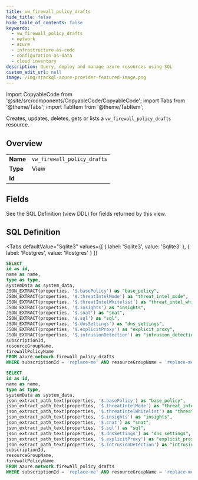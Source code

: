 ```yaml
--- 
title: vw_firewall_policy_drafts
hide_title: false
hide_table_of_contents: false
keywords:
  - vw_firewall_policy_drafts
  - network
  - azure
  - infrastructure-as-code
  - configuration-as-data
  - cloud inventory
description: Query, deploy and manage azure resources using SQL
custom_edit_url: null
image: /img/stackql-azure-provider-featured-image.png
---
```


import CopyableCode from '@site/src/components/CopyableCode/CopyableCode';
import Tabs from '@theme/Tabs';
import TabItem from '@theme/TabItem';

Creates, updates, deletes, gets or lists a <code>vw_firewall_policy_drafts</code> resource.

## Overview
<table><tbody>
<tr><td><b>Name</b></td><td><code>vw_firewall_policy_drafts</code></td></tr>
<tr><td><b>Type</b></td><td>View</td></tr>
<tr><td><b>Id</b></td><td><CopyableCode code="azure.network.vw_firewall_policy_drafts" /></td></tr>
</tbody></table>

## Fields

See the SQL Definition (view DDL) for fields returned by this view.

## SQL Definition

<Tabs
defaultValue="Sqlite3"
values={[
{ label: 'Sqlite3', value: 'Sqlite3' },
{ label: 'Postgres', value: 'Postgres' }
]}
>
<TabItem value="Sqlite3">

```sql
SELECT
id as id,
name as name,
type as type,
systemData as system_data,
JSON_EXTRACT(properties, '$.basePolicy') as "base_policy",
JSON_EXTRACT(properties, '$.threatIntelMode') as "threat_intel_mode",
JSON_EXTRACT(properties, '$.threatIntelWhitelist') as "threat_intel_whitelist",
JSON_EXTRACT(properties, '$.insights') as "insights",
JSON_EXTRACT(properties, '$.snat') as "snat",
JSON_EXTRACT(properties, '$.sql') as "sql",
JSON_EXTRACT(properties, '$.dnsSettings') as "dns_settings",
JSON_EXTRACT(properties, '$.explicitProxy') as "explicit_proxy",
JSON_EXTRACT(properties, '$.intrusionDetection') as "intrusion_detection",
subscriptionId,
resourceGroupName,
firewallPolicyName
FROM azure.network.firewall_policy_drafts
WHERE subscriptionId = 'replace-me' AND resourceGroupName = 'replace-me' AND firewallPolicyName = 'replace-me';
```

</TabItem>
<TabItem value="Postgres">

```sql
SELECT
id as id,
name as name,
type as type,
systemData as system_data,
json_extract_path_text(properties, '$.basePolicy') as "base_policy",
json_extract_path_text(properties, '$.threatIntelMode') as "threat_intel_mode",
json_extract_path_text(properties, '$.threatIntelWhitelist') as "threat_intel_whitelist",
json_extract_path_text(properties, '$.insights') as "insights",
json_extract_path_text(properties, '$.snat') as "snat",
json_extract_path_text(properties, '$.sql') as "sql",
json_extract_path_text(properties, '$.dnsSettings') as "dns_settings",
json_extract_path_text(properties, '$.explicitProxy') as "explicit_proxy",
json_extract_path_text(properties, '$.intrusionDetection') as "intrusion_detection",
subscriptionId,
resourceGroupName,
firewallPolicyName
FROM azure.network.firewall_policy_drafts
WHERE subscriptionId = 'replace-me' AND resourceGroupName = 'replace-me' AND firewallPolicyName = 'replace-me';
```

</TabItem>
</Tabs>
